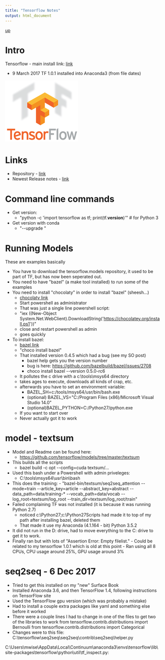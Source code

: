 ```yaml
---
title: "Tensorflow Notes"
output: html_document
---
```

[up](https://mikewise2718.github.io/markdowndocs/)

# Intro
Tensorflow - main install link: [link](https://www.tensorflow.org/install/)
 - 9 March 2017 TF 1.0.1 installed into Anaconda3 (from file dates)


![TensorFlow logo](tflogo.png)

# Links
 - Repository - [link](https://github.com/tensorflow)
 - Newest Release notes - [link](https://github.com/tensorflow/tensorflow/blob/master/RELEASE.md)

# Command line commands
 - Get version:
   - "python -c 'import tensorflow as tf; print(tf.__version__)'"  # for Python 3
 - Get version with conda 
    - "--upgrade "


# Running Models 
These are examples basically
- You have to download the tensorflow.models repository, it used to be part of TF, but has now been seperated out.
- You need to have "bazel" (a make tool installed) to run some of the examples
- You need to install "chocolaty" in order to install "bazel" (sheesh...)
   - [chocolaty link](https://chocolatey.org/)
   - Start powershell as administrator
   - That was just a single line powershell script:
   - "iex ((New-Object System.Net.WebClient).DownloadString('https://chocolatey.org/install.ps1'))"
   - close and restart powershell as admin
   - goes quickly
- To install bazel:
   - [bazel link](https://bazel.build/versions/master/docs/install-windows.html)
   - "choco install bazel"
   - That installed version 0.4.5 which had a bug (see my SO post)
       - bazel help gets you the version number
       - bug is here: https://github.com/bazelbuild/bazel/issues/2708
       - choco install bazel --version 0.5.0-rc6
   - It pollutes the c drive with a c:\tools\msys64 directory
   - takes ages to execute, downloads all kinds of crap, etc.
   - afterwards you have to set an environment variable:
      - BAZEL_SH=c:/tools/msys64/usr/bin/bash.exe
      - (optional) BAZEL_VS="C:/Program Files (x86)/Microsoft Visual Studio 14.0"
      - (optional)BAZEL_PYTHON=C:/Python27/python.exe
    - If you want to start over 
    - Never actually got it to work

# model - textsum
   - Model and Readme can be found here:
       -  https://github.com/tensorflow/models/tree/master/textsum
   - This builds all the scripts
        - bazel build -c opt --config=cuda textsum/...
   - Used this bash under a Powershell with admin priveleges:
        - C:\tools\msys64\usr\bin\bash
   - This does the training: 
          - "bazel-bin/textsum/seq2seq_attention --mode=train --article_key=article --abstract_key=abstract --data_path=data/training-* --vocab_path=data/vocab  --log_root=textsum/log_root --train_dir=textsum/log_root/train"
   - Failed complaining TF was not installed (it is because it was running Python 2.7)
      - noticed c:\Python27;c:\Python27Scripts had made it to top of my path after installing bazel, deleted them
      - That made it use my Anaconda (4.1.164 - bit) Python 3.5.2
   - It did not run in the D: drive, had to move everything to the C: drive to get it to work.
   - Finally ran but with lots of "Assertion Error: Empty filelist."
          - Could be related to my tensorflow 1.0.1 which is old at this point
          - Ran using all 8 CPUs, CPU usage around 25%, GPU usage around 3%


# seq2seq - 6 Dec 2017
 - Tried to get this installed on my "new" Surface Book
 - Installed Anaconda 3.6, and then TensorFlow 1.4, following instructions on TensorFlow site
 - Used the TensorFlow gpu version (which was probably a mistake)
 - Had to install a couple extra packages like yaml and something else before it worked
 - There were a couple lines I had to change in one of the files to get two of the libraries to work
     from tensorflow.contrib.distributions import  Bernoulli
     from tensorflow.contrib.distributions import Categorical
 - Changes were to this file: C:\tensorflow\seq2seq\seq2seq\contrib\seq2seq\helper.py
 
 C:\Users\mwise\AppData\Local\Continuum\anaconda3\envs\tensorflow\lib\site-packages\tensorflow\python\util\tf_inspect.py: